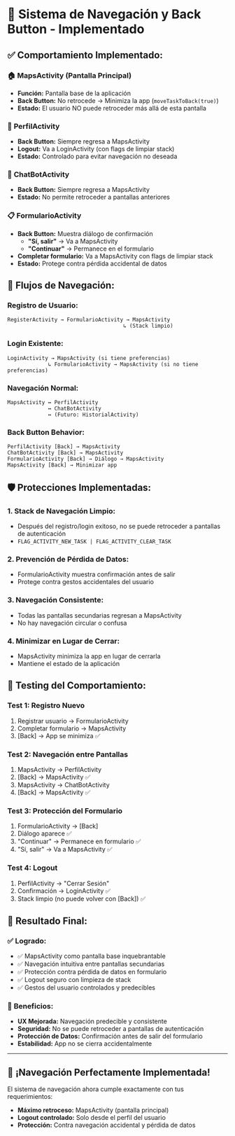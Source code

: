 # 🧭 Sistema de Navegación y Back Button - Implementado

## ✅ **Comportamiento Implementado:**

### 🏠 **MapsActivity (Pantalla Principal)**
- **Función:** Pantalla base de la aplicación
- **Back Button:** No retrocede → Minimiza la app (`moveTaskToBack(true)`)
- **Estado:** El usuario NO puede retroceder más allá de esta pantalla

### 👤 **PerfilActivity**
- **Back Button:** Siempre regresa a MapsActivity
- **Logout:** Va a LoginActivity (con flags de limpiar stack)
- **Estado:** Controlado para evitar navegación no deseada

### 🤖 **ChatBotActivity**
- **Back Button:** Siempre regresa a MapsActivity
- **Estado:** No permite retroceder a pantallas anteriores

### 📋 **FormularioActivity**
- **Back Button:** Muestra diálogo de confirmación
  - **"Sí, salir"** → Va a MapsActivity
  - **"Continuar"** → Permanece en el formulario
- **Completar formulario:** Va a MapsActivity con flags de limpiar stack
- **Estado:** Protege contra pérdida accidental de datos

## 🎯 **Flujos de Navegación:**

### **Registro de Usuario:**
```
RegisterActivity → FormularioActivity → MapsActivity
                                     ↳ (Stack limpio)
```

### **Login Existente:**
```
LoginActivity → MapsActivity (si tiene preferencias)
             ↳ FormularioActivity → MapsActivity (si no tiene preferencias)
```

### **Navegación Normal:**
```
MapsActivity ↔ PerfilActivity
             ↔ ChatBotActivity
             ↔ (Futuro: HistorialActivity)
```

### **Back Button Behavior:**
```
PerfilActivity [Back] → MapsActivity
ChatBotActivity [Back] → MapsActivity
FormularioActivity [Back] → Diálogo → MapsActivity
MapsActivity [Back] → Minimizar app
```

## 🛡️ **Protecciones Implementadas:**

### **1. Stack de Navegación Limpio:**
- Después del registro/login exitoso, no se puede retroceder a pantallas de autenticación
- `FLAG_ACTIVITY_NEW_TASK | FLAG_ACTIVITY_CLEAR_TASK`

### **2. Prevención de Pérdida de Datos:**
- FormularioActivity muestra confirmación antes de salir
- Protege contra gestos accidentales del usuario

### **3. Navegación Consistente:**
- Todas las pantallas secundarias regresan a MapsActivity
- No hay navegación circular o confusa

### **4. Minimizar en Lugar de Cerrar:**
- MapsActivity minimiza la app en lugar de cerrarla
- Mantiene el estado de la aplicación

## 📱 **Testing del Comportamiento:**

### **Test 1: Registro Nuevo**
1. Registrar usuario → FormularioActivity
2. Completar formulario → MapsActivity
3. [Back] → App se minimiza ✅

### **Test 2: Navegación entre Pantallas**
1. MapsActivity → PerfilActivity
2. [Back] → MapsActivity ✅
3. MapsActivity → ChatBotActivity
4. [Back] → MapsActivity ✅

### **Test 3: Protección del Formulario**
1. FormularioActivity → [Back]
2. Diálogo aparece ✅
3. "Continuar" → Permanece en formulario ✅
4. "Sí, salir" → Va a MapsActivity ✅

### **Test 4: Logout**
1. PerfilActivity → "Cerrar Sesión"
2. Confirmación → LoginActivity ✅
3. Stack limpio (no puede volver con [Back]) ✅

## 🎊 **Resultado Final:**

### ✅ **Logrado:**
- ✅ MapsActivity como pantalla base inquebrantable
- ✅ Navegación intuitiva entre pantallas secundarias
- ✅ Protección contra pérdida de datos en formulario
- ✅ Logout seguro con limpieza de stack
- ✅ Gestos del usuario controlados y predecibles

### 🚀 **Beneficios:**
- **UX Mejorada:** Navegación predecible y consistente
- **Seguridad:** No se puede retroceder a pantallas de autenticación
- **Protección de Datos:** Confirmación antes de salir del formulario
- **Estabilidad:** App no se cierra accidentalmente

---

## 🧭 **¡Navegación Perfectamente Implementada!**

El sistema de navegación ahora cumple exactamente con tus requerimientos:
- **Máximo retroceso:** MapsActivity (pantalla principal)
- **Logout controlado:** Solo desde el perfil del usuario
- **Protección:** Contra navegación accidental y pérdida de datos
